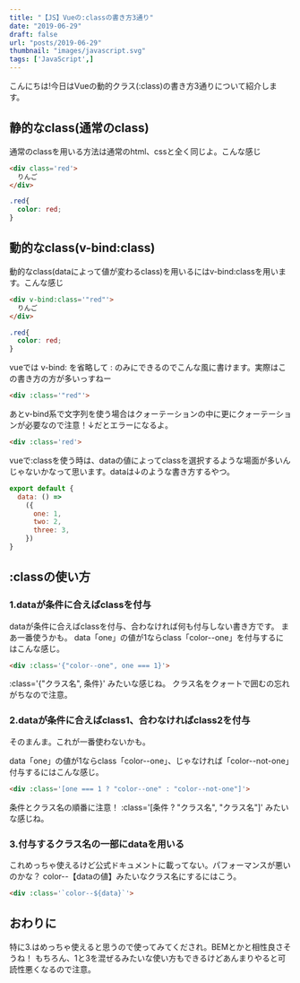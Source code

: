 ```yaml
---
title: "【JS】Vueの:classの書き方3通り"
date: "2019-06-29"
draft: false
url: "posts/2019-06-29"
thumbnail: "images/javascript.svg"
tags: ['JavaScript',]
---
```


こんにちは!今日はVueの動的クラス(:class)の書き方3通りについて紹介します。

## 静的なclass(通常のclass)

通常のclassを用いる方法は通常のhtml、cssと全く同じよ。こんな感じ

```html
<div class='red'>
  りんご
</div>
```
```css
.red{
  color: red;
}
```

## 動的なclass(v-bind:class)

動的なclass(dataによって値が変わるclass)を用いるにはv-bind:classを用います。こんな感じ

```html
<div v-bind:class='"red"'>
  りんご
</div>
```
```css
.red{
  color: red;
}
```

vueでは v-bind: を省略して : のみにできるのでこんな風に書けます。実際はこの書き方の方が多いっすねー

```html
<div :class='"red"'>
```

あとv-bind系で文字列を使う場合はクォーテーションの中に更にクォーテーションが必要なので注意！↓だとエラーになるよ。
  
```html
<div :class='red'>
```

vueで:classを使う時は、dataの値によってclassを選択するような場面が多いんじゃないかなって思います。dataは↓のような書き方するやつ。

```javascript
export default {
  data: () =>
    ({
      one: 1,
      two: 2,
      three: 3,
    })
}
```

## :classの使い方

### 1.dataが条件に合えばclassを付与

dataが条件に合えばclassを付与、合わなければ何も付与しない書き方です。
まあ一番使うかも。
data「one」の値が1ならclass「color--one」を付与するにはこんな感じ。

  
```html
<div :class='{"color--one", one === 1}'>
```

:class='{"クラス名", 条件}' みたいな感じね。
クラス名をクォートで囲むの忘れがちなので注意。

### 2.dataが条件に合えばclass1、合わなければclass2を付与

そのまんま。これが一番使わないかも。

data「one」の値が1ならclass「color--one」、じゃなければ「color--not-one」付与するにはこんな感じ。

```html
<div :class='[one === 1 ? "color--one" : "color--not-one"]'>
```
条件とクラス名の順番に注意！
:class='[条件 ? "クラス名", "クラス名"]' みたいな感じね。


### 3.付与するクラス名の一部にdataを用いる

これめっちゃ使えるけど公式ドキュメントに載ってない。パフォーマンスが悪いのかな？
color--【dataの値】みたいなクラス名にするにはこう。

```html
<div :class='`color--${data}`'>
```

## おわりに
特に3.はめっちゃ使えると思うので使ってみてくだされ。BEMとかと相性良さそうね！
もちろん、1と3を混ぜるみたいな使い方もできるけどあんまりやると可読性悪くなるので注意。

